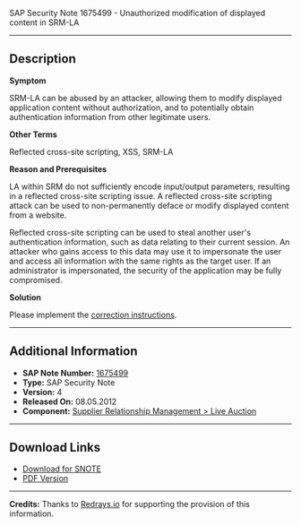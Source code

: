 SAP Security Note 1675499 - Unauthorized modification of displayed content in SRM-LA

---

## Description

**Symptom**

SRM-LA can be abused by an attacker, allowing them to modify displayed application content without authorization, and to potentially obtain authentication information from other legitimate users.

**Other Terms**

Reflected cross-site scripting, XSS, SRM-LA

**Reason and Prerequisites**

LA within SRM do not sufficiently encode input/output parameters, resulting in a reflected cross-site scripting issue. A reflected cross-site scripting attack can be used to non-permanently deface or modify displayed content from a website.

Reflected cross-site scripting can be used to steal another user's authentication information, such as data relating to their current session. An attacker who gains access to this data may use it to impersonate the user and access all information with the same rights as the target user. If an administrator is impersonated, the security of the application may be fully compromised.

**Solution**

Please implement the [correction instructions](https://me.sap.com/corrins/0001675499/551).

---

## Additional Information

- **SAP Note Number:** [1675499](https://me.sap.com/notes/0001675499)
- **Type:** SAP Security Note
- **Version:** 4
- **Released On:** 08.05.2012
- **Component:** [Supplier Relationship Management > Live Auction](https://me.sap.com/mynotes?tab=Search&sortBy=Relevance&filters=themk%25253Aeq~'SRM-LA*'%25252BreleaseStatus%25253Aeq~'CustomerRelease'%25252BsecurityPatchDay%25253Aeq~'NotRestricted'%25252BfuzzyThreshold%25253Aeq~'0.9'&flag=mynotes)

---

## Download Links

- [Download for SNOTE](https://notesdownloads.sap.com/note/0040000009949302017)
- [PDF Version](https://userapps.support.sap.com/sap/support/sfm/notes/print/0001675499?language=en-US&token=7C22450F8AC1784E9024D2F0DACACD92)

---

**Credits:** Thanks to [Redrays.io](https://redrays.io) for supporting the provision of this information.
